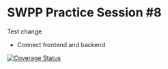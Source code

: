 # SWPP Practice Session #8

Test change
- Connect frontend and backend

[![Coverage Status](https://coveralls.io/repos/github/kdh0102/swpp2021-integration-practice/badge.svg?branch=main)](https://coveralls.io/github/kdh0102/swpp2021-integration-practice?branch=main)
